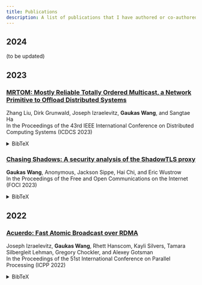```yaml
---
title: Publications
description: A list of publications that I have authored or co-authored.
---
```

## 2024

(to be updated)

## 2023

### [MRTOM: Mostly Reliable Totally Ordered Multicast, a Network Primitive to Offload Distributed Systems](https://ieeexplore.ieee.org/document/10272412)
Zhang Liu, Dirk Grunwald, Joseph Izraelevitz, **Gaukas Wang**, and Sangtae Ha \
In the Proceedings of the 43rd IEEE International Conference on Distributed Computing Systems (ICDCS 2023)

<details>
  <summary>BibTeX</summary>
    
  ```bibtex
  @inproceedings{10.1109/ICDCS57875.2023.00022,
    author={Liu, Zhang and Grunwald, Dirk and Izraelevitz, Joseph and Wang, Gaukas and Ha, Sangtae},
    booktitle={2023 IEEE 43rd International Conference on Distributed Computing Systems (ICDCS)}, 
    title={{MRTOM}: Mostly Reliable Totally Ordered Multicast, a Network Primitive to Offload Distributed Systems}, 
    year={2023},
    volume={},
    number={},
    pages={638-648},
    doi={10.1109/ICDCS57875.2023.00022}
  }
  ```
</details>


### [Chasing Shadows: A security analysis of the ShadowTLS proxy](https://www.petsymposium.org/foci/2023/foci-2023-0002.php)
**Gaukas Wang**, Anonymous, Jackson Sippe, Hai Chi, and Eric Wustrow \
In the Proceedings of the Free and Open Communications on the Internet (FOCI 2023)

<details>
  <summary>BibTeX</summary>

  ```bibtex
  @inproceedings{shadowtls-foci23,
    author = {Wang, Gaukas and Anonymous and Sippe, Jackson and Chi, Hai and Wustrow, Eric},
    year = {2023},
    month = {02},
    number = {1},
    pages = {8-13},
    title = {{Chasing Shadows}: A security analysis of the {ShadowTLS} proxy},
    howpublished = "\url{https://www.petsymposium.org/foci/2023/foci-2023-0002.php}",
    publisher = {PoPETs},
    address = {Virtual Event},
    series = {FOCI '23},
    booktitle = {Free and Open Communications on the Internet},
  }
  ```
</details>

## 2022

### [Acuerdo: Fast Atomic Broadcast over RDMA](https://dl.acm.org/doi/abs/10.1145/3545008.3545041)
Joseph Izraelevitz, **Gaukas Wang**, Rhett Hanscom, Kayli Silvers, Tamara Silbergleit Lehman, Gregory Chockler, and Alexey Gotsman \
In the Proceedings of the 51st International Conference on Parallel Processing (ICPP 2022)

<details>
  <summary>BibTeX</summary>

  ```bibtex
  @inproceedings{10.1145/3545008.3545041,
    author = {Izraelevitz, Joseph and Wang, Gaukas and Hanscom, Rhett and Silvers, Kayli and Lehman, Tamara Silbergleit and Chockler, Gregory and Gotsman, Alexey},
    title = {Acuerdo: Fast Atomic Broadcast over {RDMA}},
    year = {2023},
    isbn = {9781450397339},
    publisher = {Association for Computing Machinery},
    address = {New York, NY, USA},
    url = {https://doi.org/10.1145/3545008.3545041},
    doi = {10.1145/3545008.3545041},
    booktitle = {Proceedings of the 51st International Conference on Parallel Processing},
    articleno = {59},
    numpages = {11},
    keywords = {consensus, atomic broadcast, RDMA},
    location = {Bordeaux, France},
    series = {ICPP '22}
  }
  ```
</details>